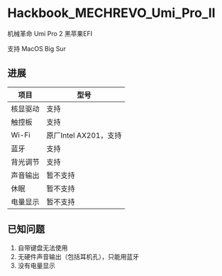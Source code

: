 # Hackbook_MECHREVO_Umi_Pro_II
机械革命 Umi Pro 2 黑苹果EFI

支持 MacOS Big Sur

## 进展

| 项目 | 型号 |
| ---- | ---- |
| 核显驱动 | 支持 |
| 触控板 | 支持 |
| Wi-Fi | 原厂Intel AX201，支持 |
| 蓝牙 | 支持 |
| 背光调节 | 支持 |
| 声音输出 | 暂不支持 |
| 休眠 | 暂不支持 |
| 电量显示 | 暂不支持 |

## 已知问题

1. 自带键盘无法使用
2. 无硬件声音输出（包括耳机孔），只能用蓝牙
3. 没有电量显示
